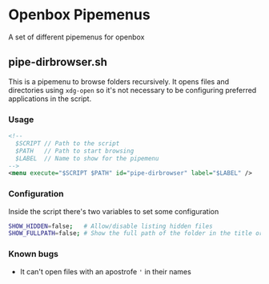 # Openbox Pipemenus
A set of different pipemenus for openbox


## pipe-dirbrowser.sh
This is a pipemenu to browse folders recursively. It opens files and directories using `xdg-open` so it's not necessary to be configuring preferred applications in the script.

### Usage
```xml
<!--
  $SCRIPT // Path to the script
  $PATH   // Path to start browsing
  $LABEL  // Name to show for the pipemenu
-->
<menu execute="$SCRIPT $PATH" id="pipe-dirbrowser" label="$LABEL" />
```

### Configuration
Inside the script there's two variables to set some configuration
```sh
SHOW_HIDDEN=false;   # Allow/disable listing hidden files
SHOW_FULLPATH=false; # Show the full path of the folder in the title or only the current folder's name
```

### Known bugs
* It can't open files with an apostrofe `'` in their names
